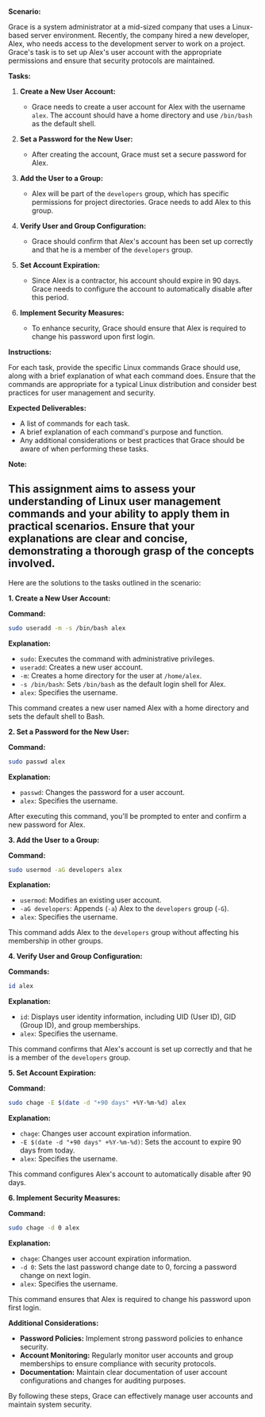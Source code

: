 **Scenario:**

Grace is a system administrator at a mid-sized company that uses a Linux-based server environment. Recently, the company hired a new developer, Alex, who needs access to the development server to work on a project. Grace's task is to set up Alex's user account with the appropriate permissions and ensure that security protocols are maintained.

**Tasks:**

1. **Create a New User Account:**
   - Grace needs to create a user account for Alex with the username `alex`. The account should have a home directory and use `/bin/bash` as the default shell.

2. **Set a Password for the New User:**
   - After creating the account, Grace must set a secure password for Alex.

3. **Add the User to a Group:**
   - Alex will be part of the `developers` group, which has specific permissions for project directories. Grace needs to add Alex to this group.

4. **Verify User and Group Configuration:**
   - Grace should confirm that Alex's account has been set up correctly and that he is a member of the `developers` group.

5. **Set Account Expiration:**
   - Since Alex is a contractor, his account should expire in 90 days. Grace needs to configure the account to automatically disable after this period.

6. **Implement Security Measures:**
   - To enhance security, Grace should ensure that Alex is required to change his password upon first login.

**Instructions:**

For each task, provide the specific Linux commands Grace should use, along with a brief explanation of what each command does. Ensure that the commands are appropriate for a typical Linux distribution and consider best practices for user management and security.

**Expected Deliverables:**

- A list of commands for each task.
- A brief explanation of each command's purpose and function.
- Any additional considerations or best practices that Grace should be aware of when performing these tasks.

**Note:**

This assignment aims to assess your understanding of Linux user management commands and your ability to apply them in practical scenarios. Ensure that your explanations are clear and concise, demonstrating a thorough grasp of the concepts involved. 
---
Here are the solutions to the tasks outlined in the scenario:

**1. Create a New User Account:**

**Command:**

```bash
sudo useradd -m -s /bin/bash alex
```

**Explanation:**

- `sudo`: Executes the command with administrative privileges.
- `useradd`: Creates a new user account.
- `-m`: Creates a home directory for the user at `/home/alex`.
- `-s /bin/bash`: Sets `/bin/bash` as the default login shell for Alex.
- `alex`: Specifies the username.

This command creates a new user named Alex with a home directory and sets the default shell to Bash.

**2. Set a Password for the New User:**

**Command:**

```bash
sudo passwd alex
```

**Explanation:**

- `passwd`: Changes the password for a user account.
- `alex`: Specifies the username.

After executing this command, you'll be prompted to enter and confirm a new password for Alex.

**3. Add the User to a Group:**

**Command:**

```bash
sudo usermod -aG developers alex
```

**Explanation:**

- `usermod`: Modifies an existing user account.
- `-aG developers`: Appends (`-a`) Alex to the `developers` group (`-G`).
- `alex`: Specifies the username.

This command adds Alex to the `developers` group without affecting his membership in other groups.

**4. Verify User and Group Configuration:**

**Commands:**

```bash
id alex
```

**Explanation:**

- `id`: Displays user identity information, including UID (User ID), GID (Group ID), and group memberships.
- `alex`: Specifies the username.

This command confirms that Alex's account is set up correctly and that he is a member of the `developers` group.

**5. Set Account Expiration:**

**Command:**

```bash
sudo chage -E $(date -d "+90 days" +%Y-%m-%d) alex
```

**Explanation:**

- `chage`: Changes user account expiration information.
- `-E $(date -d "+90 days" +%Y-%m-%d)`: Sets the account to expire 90 days from today.
- `alex`: Specifies the username.

This command configures Alex's account to automatically disable after 90 days.

**6. Implement Security Measures:**

**Command:**

```bash
sudo chage -d 0 alex
```

**Explanation:**

- `chage`: Changes user account expiration information.
- `-d 0`: Sets the last password change date to 0, forcing a password change on next login.
- `alex`: Specifies the username.

This command ensures that Alex is required to change his password upon first login.

**Additional Considerations:**

- **Password Policies:** Implement strong password policies to enhance security.
- **Account Monitoring:** Regularly monitor user accounts and group memberships to ensure compliance with security protocols.
- **Documentation:** Maintain clear documentation of user account configurations and changes for auditing purposes.

By following these steps, Grace can effectively manage user accounts and maintain system security. 
